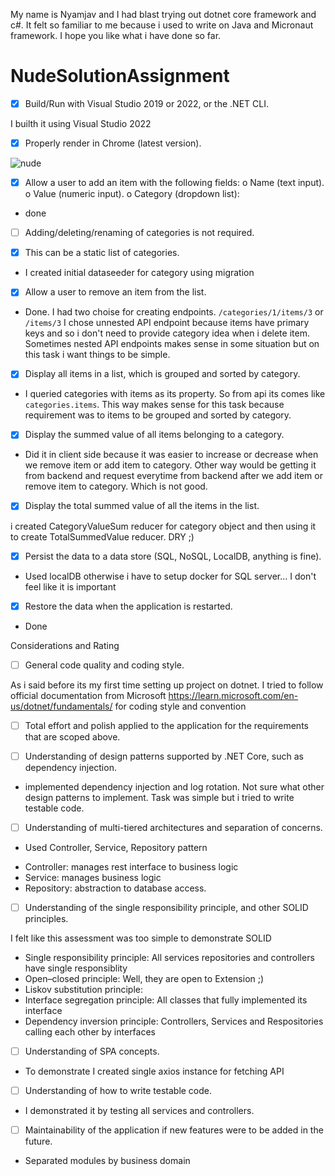 My name is Nyamjav and I had blast trying out dotnet core framework and c#. 
It felt so familiar to me because i used to write on Java and Micronaut framework. I hope you like what i have done so far.


# NudeSolutionAssignment
- [x] Build/Run with Visual Studio 2019 or 2022, or the .NET CLI.

I builth it using Visual Studio 2022
- [x] Properly render in Chrome (latest version).

![nude](https://user-images.githubusercontent.com/1495713/231646429-9665254c-2625-4388-8fc1-838fc8ae0c23.png)
- [x] Allow a user to add an item with the following fields:
  o Name (text input).
  o Value (numeric input).
  o Category (dropdown list):

- done
- [ ] Adding/deleting/renaming of categories is not required.

- [x] This can be a static list of categories.

- I created initial dataseeder for category using migration
- [x] Allow a user to remove an item from the list.

- Done. I had two choise for creating endpoints. `/categories/1/items/3` or `/items/3` 
I chose unnested API endpoint because items have primary keys and so i don't need to provide category idea when i delete item.
Sometimes nested API endpoints makes sense in some situation but on this task i want things to be simple.

- [x] Display all items in a list, which is grouped and sorted by category.

- I queried categories with items as its property. So from api its comes like `categories.items`. This way makes sense for this task because requirement was to items to be grouped and sorted by category.

- [x] Display the summed value of all items belonging to a category.

- Did it in client side because it was easier to increase or decrease when we remove item or add item to category.
Other way would be getting it from backend and request everytime from backend after we add item or remove item to category. Which is not good.

- [x] Display the total summed value of all the items in the list.

i created CategoryValueSum reducer for category object and then using it to create TotalSummedValue reducer. DRY ;) 
- [x] Persist the data to a data store (SQL, NoSQL, LocalDB, anything is fine).

- Used localDB otherwise i have to setup docker for SQL server... I don't feel like it is important

- [x] Restore the data when the application is restarted.

- Done



Considerations and Rating

- [ ] General code quality and coding style.

As i said before its my first time setting up project on dotnet. I tried to follow official documentation from Microsoft https://learn.microsoft.com/en-us/dotnet/fundamentals/ for coding style and convention

- [ ] Total effort and polish applied to the application for the requirements that are scoped above.

- [ ] Understanding of design patterns supported by .NET Core, such as dependency injection.

- implemented dependency injection and log rotation. Not sure what other design patterns to implement. Task was simple but i tried to write testable code.

- [ ] Understanding of multi-tiered architectures and separation of concerns.

- Used Controller, Service, Repository pattern

* Controller: manages rest interface to business logic
* Service: manages business logic
* Repository: abstraction to database access.

- [ ] Understanding of the single responsibility principle, and other SOLID principles.

I felt like this assessment was too simple to demonstrate SOLID

- Single responsibility principle: All services repositories and controllers have single responsiblity
- Open–closed principle: Well, they are open to Extension ;)
- Liskov substitution principle: 
- Interface segregation principle: All classes that fully implemented its interface 
- Dependency inversion principle: Controllers, Services and Respositories calling each other by interfaces

- [ ] Understanding of SPA concepts.
- To demonstrate I created single axios instance for fetching API 

- [ ] Understanding of how to write testable code.

- I demonstrated it by testing all services and controllers.
 
- [ ] Maintainability of the application if new features were to be added in the future.

- Separated modules by business domain
